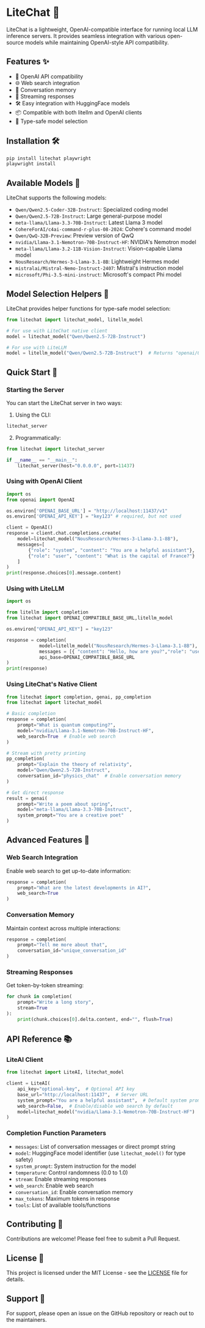 # LiteChat 🚀

LiteChat is a lightweight, OpenAI-compatible interface for running local LLM inference servers. It provides seamless integration with various open-source models while maintaining OpenAI-style API compatibility.

## Features ✨

- 🔄 OpenAI API compatibility
- 🌐 Web search integration
- 💬 Conversation memory
- 🔄 Streaming responses
- 🛠️ Easy integration with HuggingFace models
- 📦 Compatible with both litellm and OpenAI clients
- 🎯 Type-safe model selection

## Installation 🛠️

```bash
pip install litechat playwright
playwright install
```

## Available Models 🤖

LiteChat supports the following models:

- `Qwen/Qwen2.5-Coder-32B-Instruct`: Specialized coding model
- `Qwen/Qwen2.5-72B-Instruct`: Large general-purpose model
- `meta-llama/Llama-3.3-70B-Instruct`: Latest Llama 3 model
- `CohereForAI/c4ai-command-r-plus-08-2024`: Cohere's command model
- `Qwen/QwQ-32B-Preview`: Preview version of QwQ
- `nvidia/Llama-3.1-Nemotron-70B-Instruct-HF`: NVIDIA's Nemotron model
- `meta-llama/Llama-3.2-11B-Vision-Instruct`: Vision-capable Llama model
- `NousResearch/Hermes-3-Llama-3.1-8B`: Lightweight Hermes model
- `mistralai/Mistral-Nemo-Instruct-2407`: Mistral's instruction model
- `microsoft/Phi-3.5-mini-instruct`: Microsoft's compact Phi model

## Model Selection Helpers 🎯

LiteChat provides helper functions for type-safe model selection:

```python
from litechat import litechat_model, litellm_model

# For use with LiteChat native client
model = litechat_model("Qwen/Qwen2.5-72B-Instruct")

# For use with LiteLLM
model = litellm_model("Qwen/Qwen2.5-72B-Instruct")  # Returns "openai/Qwen/Qwen2.5-72B-Instruct"
```

## Quick Start 🚀

### Starting the Server

You can start the LiteChat server in two ways:

1. Using the CLI:
```bash
litechat_server
```

2. Programmatically:
```python
from litechat import litechat_server

if __name__ == "__main__":
    litechat_server(host="0.0.0.0", port=11437)
```

### Using with OpenAI Client

```python
import os
from openai import OpenAI

os.environ['OPENAI_BASE_URL'] = "http://localhost:11437/v1"
os.environ['OPENAI_API_KEY'] = "key123" # required, but not used

client = OpenAI()
response = client.chat.completions.create(
    model=litechat_model("NousResearch/Hermes-3-Llama-3.1-8B"),
    messages=[
        {"role": "system", "content": "You are a helpful assistant"},
        {"role": "user", "content": "What is the capital of France?"}
    ]
)
print(response.choices[0].message.content)
```

### Using with LiteLLM

```python
import os

from litellm import completion
from litechat import OPENAI_COMPATIBLE_BASE_URL,litellm_model

os.environ["OPENAI_API_KEY"] = "key123"

response = completion(
            model=litellm_model("NousResearch/Hermes-3-Llama-3.1-8B"),
            messages = [{ "content": "Hello, how are you?","role": "user"}],
            api_base=OPENAI_COMPATIBLE_BASE_URL
)
print(response)
```

### Using LiteChat's Native Client

```python
from litechat import completion, genai, pp_completion
from litechat import litechat_model

# Basic completion
response = completion(
    prompt="What is quantum computing?",
    model="nvidia/Llama-3.1-Nemotron-70B-Instruct-HF",
    web_search=True  # Enable web search
)

# Stream with pretty printing
pp_completion(
    prompt="Explain the theory of relativity",
    model="Qwen/Qwen2.5-72B-Instruct",
    conversation_id="physics_chat"  # Enable conversation memory
)

# Get direct response
result = genai(
    prompt="Write a poem about spring",
    model="meta-llama/Llama-3.3-70B-Instruct",
    system_prompt="You are a creative poet"
)
```

## Advanced Features 🔧

### Web Search Integration

Enable web search to get up-to-date information:

```python
response = completion(
    prompt="What are the latest developments in AI?",
    web_search=True
)
```

### Conversation Memory

Maintain context across multiple interactions:

```python
response = completion(
    prompt="Tell me more about that",
    conversation_id="unique_conversation_id"
)
```

### Streaming Responses

Get token-by-token streaming:

```python
for chunk in completion(
    prompt="Write a long story",
    stream=True
):
    print(chunk.choices[0].delta.content, end="", flush=True)
```

## API Reference 📚

### LiteAI Client

```python
from litechat import LiteAI, litechat_model

client = LiteAI(
    api_key="optional-key",  # Optional API key
    base_url="http://localhost:11437",  # Server URL
    system_prompt="You are a helpful assistant",  # Default system prompt
    web_search=False,  # Enable/disable web search by default
    model=litechat_model("nvidia/Llama-3.1-Nemotron-70B-Instruct-HF")  # Default model
)
```

### Completion Function Parameters

- `messages`: List of conversation messages or direct prompt string
- `model`: HuggingFace model identifier (use `litechat_model()` for type safety)
- `system_prompt`: System instruction for the model
- `temperature`: Control randomness (0.0 to 1.0)
- `stream`: Enable streaming responses
- `web_search`: Enable web search
- `conversation_id`: Enable conversation memory
- `max_tokens`: Maximum tokens in response
- `tools`: List of available tools/functions

## Contributing 🤝

Contributions are welcome! Please feel free to submit a Pull Request.

## License 📄

This project is licensed under the MIT License - see the [LICENSE](LICENSE) file for details.

## Support 💬

For support, please open an issue on the GitHub repository or reach out to the maintainers.